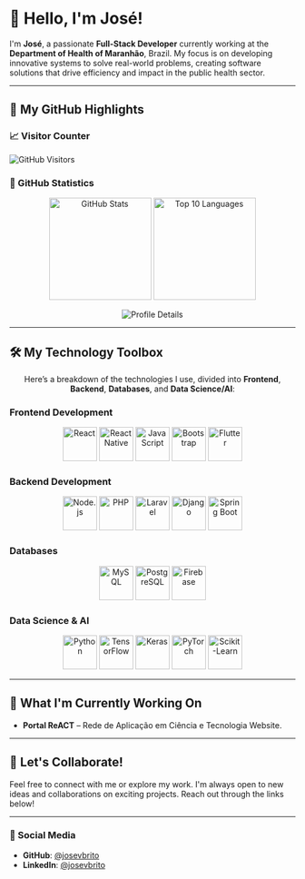 # 👋 Hello, I'm José!

I'm **José**, a passionate **Full-Stack Developer** currently working at the **Department of Health of Maranhão**, Brazil. My focus is on developing innovative systems to solve real-world problems, creating software solutions that drive efficiency and impact in the public health sector.

---

## 🚀 My GitHub Highlights
### 📈 Visitor Counter

<p align="left">
  <img src="https://komarev.com/ghpvc/?username=josevbrito&style=for-the-badge&color=blueviolet&label=VISITORS" alt="GitHub Visitors" />
</p>

### 🌟 GitHub Statistics

<p align="center">
  <img height="180em" src="https://github-readme-stats.vercel.app/api?username=josevbrito&show_icons=true&theme=tokyonight" alt="GitHub Stats"/>
  <img height="180em" src="https://github-readme-stats.vercel.app/api/top-langs/?username=josevbrito&langs_count=10&layout=compact&theme=tokyonight" alt="Top 10 Languages"/>
</p>

<p align="center">
  <img src="https://github-profile-summary-cards.vercel.app/api/cards/profile-details?username=josevbrito&theme=tokyonight" alt="Profile Details"/>
</p>



---

## 🛠️ My Technology Toolbox

<p align="center">Here’s a breakdown of the technologies I use, divided into <strong>Frontend</strong>, <strong>Backend</strong>, <strong>Databases</strong>, and <strong>Data Science/AI</strong>:</p>

### **Frontend Development**
<p align="center">
  <img src="https://cdn.jsdelivr.net/gh/devicons/devicon/icons/react/react-original-wordmark.svg" title="React" alt="React" width="60" height="60"/>
  <img src="https://cdn.jsdelivr.net/gh/devicons/devicon/icons/react/react-original.svg" title="React Native" alt="React Native" width="60" height="60"/>
  <img src="https://cdn.jsdelivr.net/gh/devicons/devicon/icons/javascript/javascript-original.svg" title="JavaScript" alt="JavaScript" width="60" height="60"/>
  <img src="https://cdn.jsdelivr.net/gh/devicons/devicon/icons/bootstrap/bootstrap-original.svg" title="Bootstrap" alt="Bootstrap" width="60" height="60"/>
  <img src="https://cdn.jsdelivr.net/gh/devicons/devicon/icons/flutter/flutter-original.svg" title="Flutter" alt="Flutter" width="60" height="60"/>
</p>

### **Backend Development**
<p align="center">
  <img src="https://cdn.jsdelivr.net/gh/devicons/devicon/icons/nodejs/nodejs-original.svg" title="Node.js" alt="Node.js" width="60" height="60"/>
  <img src="https://cdn.jsdelivr.net/gh/devicons/devicon/icons/php/php-original.svg" title="PHP" alt="PHP" width="60" height="60"/>
  <img src="https://cdn.jsdelivr.net/gh/devicons/devicon/icons/laravel/laravel-original.svg" title="Laravel" alt="Laravel" width="60" height="60"/>
  <img src="https://cdn.jsdelivr.net/gh/devicons/devicon/icons/django/django-plain.svg" title="Django" alt="Django" width="60" height="60"/>
  <img src="https://cdn.jsdelivr.net/gh/devicons/devicon/icons/spring/spring-original.svg" title="Spring Boot" alt="Spring Boot" width="60" height="60"/>
</p>

### **Databases**
<p align="center">
  <img src="https://cdn.jsdelivr.net/gh/devicons/devicon/icons/mysql/mysql-original-wordmark.svg" title="MySQL" alt="MySQL" width="60" height="60"/>
  <img src="https://cdn.jsdelivr.net/gh/devicons/devicon/icons/postgresql/postgresql-original-wordmark.svg" title="PostgreSQL" alt="PostgreSQL" width="60" height="60"/>
  <img src="https://cdn.jsdelivr.net/gh/devicons/devicon/icons/firebase/firebase-plain-wordmark.svg" title="Firebase" alt="Firebase" width="60" height="60"/>
</p>

### **Data Science & AI**
<p align="center">
  <img src="https://cdn.jsdelivr.net/gh/devicons/devicon/icons/python/python-original-wordmark.svg" title="Python" alt="Python" width="60" height="60"/>
  <img src="https://cdn.jsdelivr.net/gh/devicons/devicon/icons/tensorflow/tensorflow-original.svg" title="TensorFlow" alt="TensorFlow" width="60" height="60"/>
  <img src="https://cdn.jsdelivr.net/gh/devicons/devicon/icons/keras/keras-original.svg" title="Keras" alt="Keras" width="60" height="60"/>
  <img src="https://cdn.jsdelivr.net/gh/devicons/devicon/icons/pytorch/pytorch-original.svg" title="PyTorch" alt="PyTorch" width="60" height="60"/>
  <img src="https://upload.wikimedia.org/wikipedia/commons/0/05/Scikit_learn_logo_small.svg" title="Scikit-Learn" alt="Scikit-Learn" width="60" height="60"/>
</p>

---

## 🔭 What I'm Currently Working On
- **Portal ReACT** – Rede de Aplicação em Ciência e Tecnologia Website.

---

## 🤝 Let's Collaborate!
Feel free to connect with me or explore my work. I'm always open to new ideas and collaborations on exciting projects. Reach out through the links below!

---

### 🔗 Social Media
- **GitHub**: [@josevbrito](https://github.com/josevbrito)
- **LinkedIn**: [@josevbrito](https://www.linkedin.com/in/josevbrito)
